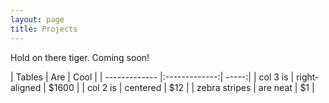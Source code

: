 ```yaml
---
layout: page
title: Projects
---
```


<div class="message">
  Hold on there tiger. Coming soon! 
</div>

<p>
| Tables        | Are           | Cool  |
| ------------- |:-------------:| -----:|
| col 3 is      | right-aligned | $1600 |
| col 2 is      | centered      |   $12 |
| zebra stripes | are neat      |    $1 |
</p>
